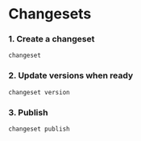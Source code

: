 # Changesets

### 1. Create a changeset
```shell
changeset
```

### 2. Update versions when ready
```shell
changeset version
```

### 3. Publish
```shell
changeset publish
```
